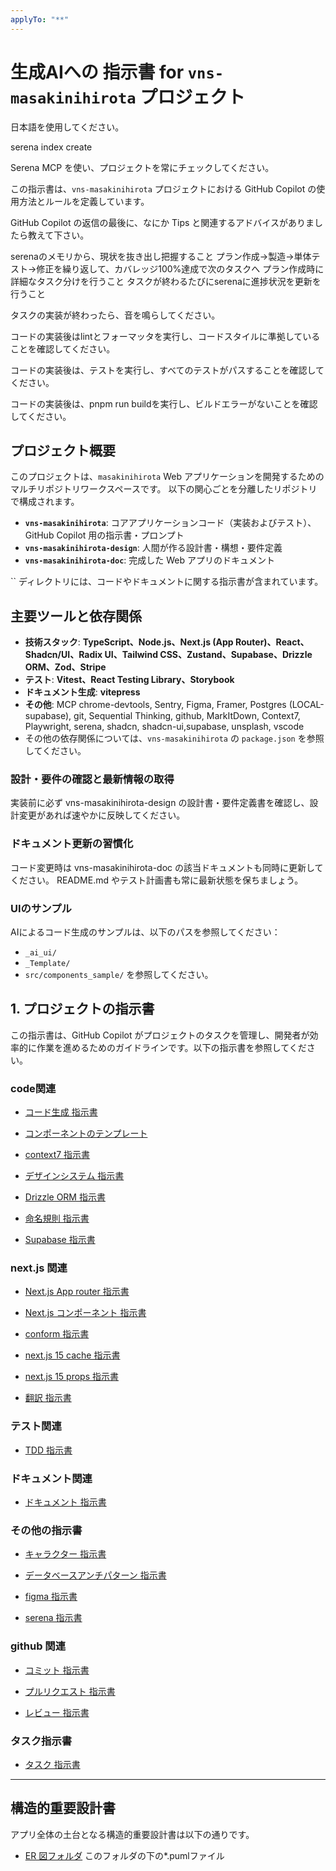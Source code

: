 ```yaml
---
applyTo: "**"
---
```


# 生成AIへの 指示書 for `vns-masakinihirota` プロジェクト

日本語を使用してください。

serena index create

Serena MCP を使い、プロジェクトを常にチェックしてください。

この指示書は、`vns-masakinihirota` プロジェクトにおける GitHub Copilot の使用方法とルールを定義しています。

GitHub Copilot の返信の最後に、なにか Tips と関連するアドバイスがありましたら教えて下さい。

serenaのメモリから、現状を抜き出し把握すること
プラン作成→製造→単体テスト→修正を繰り返して、カバレッジ100%達成で次のタスクへ
プラン作成時に詳細なタスク分けを行うこと
タスクが終わるたびにserenaに進捗状況を更新を行うこと

タスクの実装が終わったら、音を鳴らしてください。

コードの実装後はlintとフォーマッタを実行し、コードスタイルに準拠していることを確認してください。

コードの実装後は、テストを実行し、すべてのテストがパスすることを確認してください。

コードの実装後は、pnpm run buildを実行し、ビルドエラーがないことを確認してください。

## プロジェクト概要

このプロジェクトは、`masakinihirota` Web アプリケーションを開発するためのマルチリポジトリワークスペースです。
以下の関心ごとを分離したリポジトリで構成されます。

- **`vns-masakinihirota`**: コアアプリケーションコード（実装およびテスト）、GitHub Copilot 用の指示書・プロンプト
- **`vns-masakinihirota-design`**: 人間が作る設計書・構想・要件定義
- **`vns-masakinihirota-doc`**: 完成した Web アプリのドキュメント

`` ディレクトリには、コードやドキュメントに関する指示書が含まれています。

## 主要ツールと依存関係

- **技術スタック**: **TypeScript、Node.js、Next.js (App Router)、React、Shadcn/UI、Radix UI、Tailwind CSS、Zustand、Supabase、Drizzle ORM、Zod、Stripe**
- **テスト**: **Vitest、React Testing Library、Storybook**
- **ドキュメント生成**: **vitepress**
- **その他**: MCP chrome-devtools, Sentry, Figma, Framer, Postgres (LOCAL-supabase), git, Sequential Thinking, github, MarkItDown, Context7, Playwright, serena, shadcn, shadcn-ui,supabase, unsplash, vscode
- その他の依存関係については、`vns-masakinihirota` の `package.json` を参照してください。

### 設計・要件の確認と最新情報の取得

実装前に必ず vns-masakinihirota-design の設計書・要件定義書を確認し、設計変更があれば速やかに反映してください。

### ドキュメント更新の習慣化

コード変更時は vns-masakinihirota-doc の該当ドキュメントも同時に更新してください。
README.md やテスト計画書も常に最新状態を保ちましょう。

### UIのサンプル

AIによるコード生成のサンプルは、以下のパスを参照してください：

- `_ai_ui/`
- `_Template/`
- `src/components_sample/`
を参照してください。

## 1. プロジェクトの指示書

この指示書は、GitHub Copilot がプロジェクトのタスクを管理し、開発者が効率的に作業を進めるためのガイドラインです。以下の指示書を参照してください。

### code関連

- [コード生成 指示書](./instructions/code/codeGeneration.instructions.md)

- [コンポーネントのテンプレート](./instructions/code/codeTemplate.instructions.md)

- [context7 指示書](./instructions/code/context7.instructions.md)

- [デザインシステム 指示書](./instructions/code/design-system.instructions.md)

- [Drizzle ORM 指示書](./instructions/code/drizzle-orm.instructions.md)

- [命名規則 指示書](./instructions/code/namingConventions.instructions.md)

- [Supabase 指示書](./instructions/code/supabase.instructions.md)

### next.js 関連

- [Next.js App router 指示書](./instructions/code_next.js/appRouter.instructions.md)

- [Next.js コンポーネント 指示書](./instructions/code_next.js/component.instructions.md)

- [conform 指示書](./instructions/code_next.js/conform.instructions.md)

- [next.js 15 cache 指示書](./instructions/code_next.js/next.js15-cache.instructions.md)

- [next.js 15 props 指示書](./instructions/code_next.js/next.js15-props.instructions.md)

- [翻訳 指示書](./instructions/code_next.js/translation.instructions.md)

### テスト関連

- [TDD 指示書](./instructions/code_test/TDD.instructions.md)

### ドキュメント関連

- [ドキュメント 指示書](./instructions/document/document.instructions.md)

### その他の指示書

- [キャラクター 指示書](./instructions/etc/character.instructions.md)

- [データベースアンチパターン 指示書](./instructions/etc/database-anti-patterns.instructions.md)

- [figma 指示書](./instructions/etc/figma.instructions.md)

- [serena 指示書](./instructions/etc/serena-MCP.instructions.md)

### github 関連

- [コミット 指示書](./instructions/github/commit-message.instructions.md)

- [プルリクエスト 指示書](./instructions/github/pullRequest.instructions.md)

- [レビュー 指示書](./instructions/github/review.instructions.md)

### タスク指示書

- [タスク 指示書](./instructions/tasks/tasks.instructions.md)

---

## 構造的重要設計書

アプリ全体の土台となる構造的重要設計書は以下の通りです。

- [ER 図フォルダ](../drizzle/ER図/)
    このフォルダの下の*.pumlファイル

